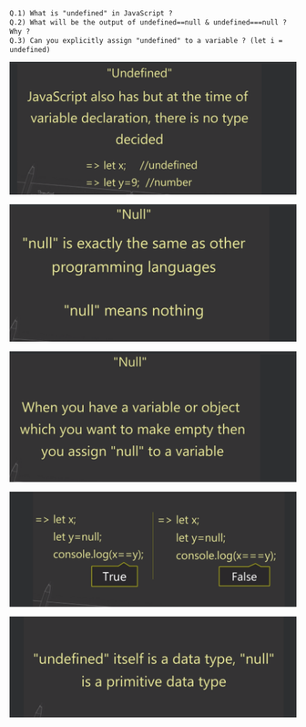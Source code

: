 ```
Q.1) What is "undefined" in JavaScript ?
Q.2) What will be the output of undefined==null & undefined===null ? Why ?
Q.3) Can you explicitly assign "undefined" to a variable ? (let i = undefined)
```

![1706464743111](image/undefined_null/1706464743111.png)

![1706464781649](image/undefined_null/1706464781649.png)

![1706464801110](image/undefined_null/1706464801110.png)

![1706465452101](image/undefined_null/1706465452101.png)

![1706465479465](image/undefined_null/1706465479465.png)
